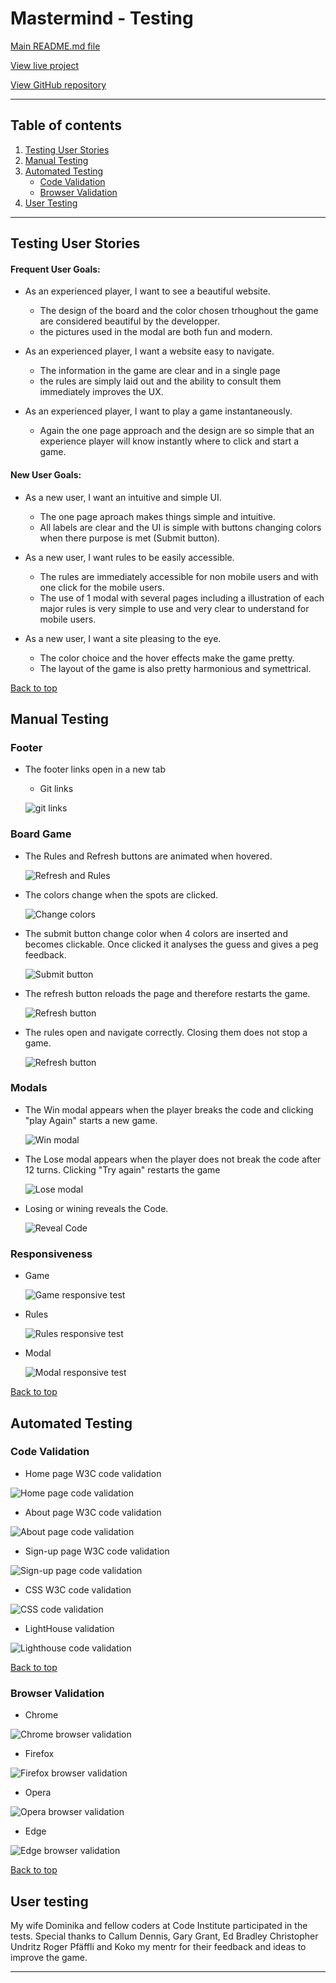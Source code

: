 # Mastermind - Testing 

[Main README.md file](/README.md)

[View live project](https://ludovicleguen.github.io/Mastermind/)

[View GitHub repository](https://github.com/LudovicLeGuen/Mastermind)

***
## Table of contents
1. [Testing User Stories](#Testing-User-Stories)
2. [Manual Testing](#Manual-Testing)
3. [Automated Testing](#Automated-Testing) 
     - [Code Validation](#Code-Validation)
     - [Browser Validation](#Browser-Validation)
4. [User Testing](#User-Testing)


***

## Testing User Stories
#### Frequent User Goals:
* As an experienced player, I want to see a beautiful website.     
     * The design of the board and the color chosen trhoughout the game are considered beautiful by the developper. 
     * the pictures used in the modal are both fun and modern.

* As an experienced player, I want a website easy to navigate.
     * The information in the game are clear and in a single page
     * the rules are simply laid out and the ability to consult them immediately improves the UX.
     
* As an experienced player, I want to play a game instantaneously.
     * Again the one page approach and the design are so simple that an experience player will know instantly where to click and start a game.

#### New User Goals:
* As a new user, I want an intuitive and simple UI.
     * The one page aproach makes things simple and intuitive. 
     * All labels are clear and the UI is simple with buttons changing colors when there purpose is met (Submit button).

* As a new user, I want rules to be easily accessible.
     * The rules are immediately accessible for non mobile users and with one click for the mobile users. 
     * The use of 1 modal with several pages including a illustration of each major rules is very simple to use and very clear to understand for mobile users.

* As a new user, I want a site pleasing to the eye.
     * The color choice and the hover effects make the game pretty.
     * The layout of the game is also pretty harmonious and symettrical.

[Back to top](#Mastermind---Testing)
## Manual Testing
### Footer

* The footer links open in a new tab
     * Git links 

     ![git links](assets/testing-files/footer.gif) 
    
### Board Game
* The Rules and Refresh buttons are animated when hovered.

     ![Refresh and Rules](assets/testing-files/hover.gif) 

* The colors change when the spots are clicked.

     ![Change colors](assets/testing-files/change-color.gif) 

* The submit button change color when 4 colors are inserted and becomes clickable. Once clicked it analyses the guess and gives a peg feedback.

     ![Submit button](assets/testing-files/submit.gif)

* The refresh button reloads the page and therefore restarts the game.

     ![Refresh button](assets/testing-files/refresh.gif)

* The rules open and navigate correctly. Closing them does not stop a game.

     ![Refresh button](assets/testing-files/rules.gif)

### Modals
* The Win modal appears when the player breaks the code and clicking "play Again" starts a new game.

     ![Win modal](assets/testing-files/win-modal-play.gif)

* The Lose modal appears when the player does not break the code after 12 turns. Clicking "Try again" restarts the game 

     ![Lose modal](assets/testing-files/lose-modal.gif)

* Losing or wining reveals the Code. 

     ![Reveal Code](assets/testing-files/outclick-reveal.gif)     

### Responsiveness
* Game

     ![Game responsive test](assets/testing-files/game-responsive.gif)

* Rules 

     ![Rules responsive test](assets/testing-files/rules-responsive.gif)

* Modal

     ![Modal responsive test](assets/testing-files/modal-responsive.gif)

[Back to top](#Mastermind---Testing)

## Automated Testing
### Code Validation
* Home page W3C code validation 

![Home page code validation](assets/testing-files/validation/home-validation.gif)

* About page W3C code validation 

![About page code validation](assets/testing-files/validation/about-validation.gif)

* Sign-up page W3C code validation 

![Sign-up page code validation](assets/testing-files/validation/signup-validation.gif)

* CSS W3C code validation 

![CSS code validation](assets/testing-files/validation/css-validation.gif)

* LightHouse validation 

![Lighthouse code validation](assets/testing-files/lighthouse.PNG)

[Back to top](#Mastermind---Testing)

### Browser Validation
* Chrome 

![Chrome browser validation](assets/testing-files/chrome.png)

* Firefox 

![Firefox browser validation](assets/testing-files/firefox.png)

* Opera 

![Opera browser validation](assets/testing-files/opera.PNG)

* Edge 

![Edge browser validation](assets/testing-files/homepage/edge.PNG)

[Back to top](#Mastermind---Testing)

## User testing 
My wife Dominika and fellow coders at Code Institute participated in the tests. Special thanks to Callum Dennis, Gary Grant, Ed Bradley Christopher Undritz Roger Pfäffli and Koko my mentr for their feedback and ideas to improve the game.
***